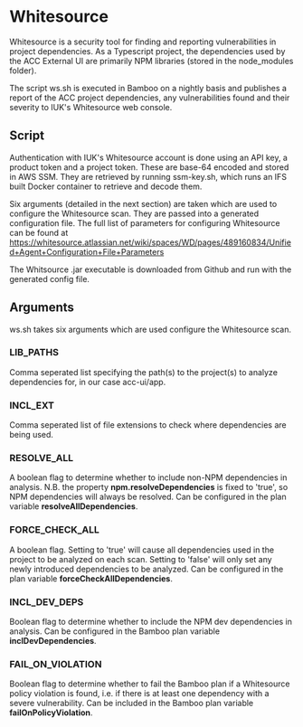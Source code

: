 # Whitesource
Whitesource is a security tool for finding and reporting vulnerabilities in project dependencies. As a Typescript project, the dependencies used by the ACC External UI are primarily NPM libraries (stored in the node_modules folder).

The script ws.sh is executed in Bamboo on a nightly basis and publishes a report of the ACC project dependencies, any vulnerabilities found and their severity to IUK's Whitesource web console.

## Script
Authentication with IUK's Whitesource account is done using an API key, a product token and a project token. These are base-64 encoded and stored in AWS SSM. They are retrieved by running ssm-key.sh, which runs an IFS built Docker container to retrieve and decode them.

Six arguments (detailed in the next section) are taken which are used to configure the Whitesource scan. They are passed into a generated configuration file. The full list of parameters for configuring Whitesource can be found at https://whitesource.atlassian.net/wiki/spaces/WD/pages/489160834/Unified+Agent+Configuration+File+Parameters

The Whitsource .jar executable is downloaded from Github and run with the generated config file. 

## Arguments
ws.sh takes six arguments which are used configure the Whitesource scan. 

### LIB_PATHS
Comma seperated list specifying the path(s) to the project(s) to analyze dependencies for, in our case acc-ui/app.

### INCL_EXT
Comma seperated list of file extensions to check where dependencies are being used.

### RESOLVE_ALL
A boolean flag to determine whether to include non-NPM dependencies in analysis. N.B. the property **npm.resolveDependencies** is fixed to 'true', so NPM dependencies will always be resolved. Can be configured in the plan variable **resolveAllDependencies**.

### FORCE_CHECK_ALL
A boolean flag. Setting to 'true' will cause all dependencies used in the project to be analyzed on each scan. Setting to 'false' will only set any newly introduced dependencies to be analyzed. Can be configured in the plan variable **forceCheckAllDependencies**.

### INCL_DEV_DEPS
Boolean flag to determine whether to include the NPM dev dependencies in analysis. Can be configured in the Bamboo plan variable **inclDevDependencies**.

### FAIL_ON_VIOLATION
Boolean flag to determine whether to fail the Bamboo plan if a Whitesource policy violation is found, i.e. if there is at least one dependency with a severe vulnerability. Can be included in the Bamboo plan variable **failOnPolicyViolation**.
